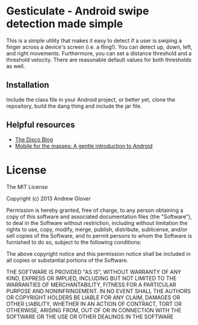 # Gesticulate - Android swipe detection made simple

This is a simple utility that makes it easy to detect if a user is swiping a finger across a device's screen (i.e. a fling!). You can detect
up, down, left, and right movements. Furthermore, you can set a distance threshold and a threshold velocity. There are reasonable default
values for both thresholds as well.



## Installation

Include the class file in your Android project, or better yet, clone the repository, build the dang thing and include the jar file. 


## Helpful resources

* [The Disco Blog](http://thediscoblog.com/)
* [Mobile for the masses: A gentle introduction to Android](http://www.ibm.com/developerworks/library/j-mobileforthemasses1/)

# License

The MIT License

Copyright (c) 2013 Andrew Glover

Permission is hereby granted, free of charge, to any person obtaining a copy of this software and associated documentation files (the "Software"), to deal in the Software without restriction, including without limitation the rights to use, copy, modify, merge, publish, distribute, sublicense, and/or sell copies of the Software, and to permit persons to whom the Software is furnished to do so, subject to the following conditions:

The above copyright notice and this permission notice shall be included in all copies or substantial portions of the Software.

THE SOFTWARE IS PROVIDED "AS IS", WITHOUT WARRANTY OF ANY KIND, EXPRESS OR IMPLIED, INCLUDING BUT NOT LIMITED TO THE WARRANTIES OF MERCHANTABILITY, FITNESS FOR A PARTICULAR PURPOSE AND NONINFRINGEMENT. IN NO EVENT SHALL THE AUTHORS OR COPYRIGHT HOLDERS BE LIABLE FOR ANY CLAIM, DAMAGES OR OTHER LIABILITY, WHETHER IN AN ACTION OF CONTRACT, TORT OR OTHERWISE, ARISING FROM, OUT OF OR IN CONNECTION WITH THE SOFTWARE OR THE USE OR OTHER DEALINGS IN THE SOFTWARE